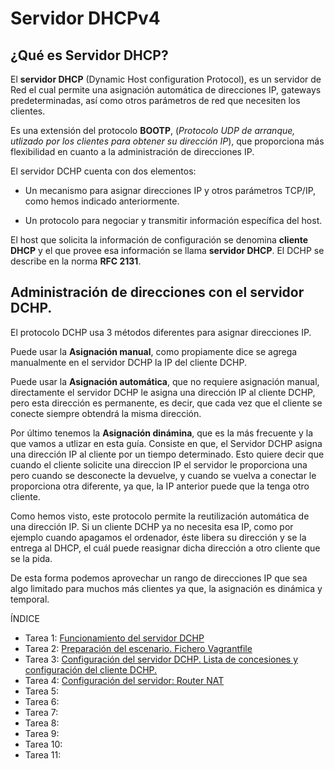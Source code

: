 # Servidor DHCPv4

## ¿Qué es Servidor DHCP?

El **servidor DHCP** (Dynamic Host configuration Protocol), es un servidor de Red el cual permite una asignación automática de direcciones IP, gateways predeterminadas, así como otros parámetros de red que necesiten los clientes. 

Es una extensión del protocolo **BOOTP**, (*Protocolo UDP de arranque, utlizado por los clientes para obtener su dirección IP*), que proporciona más flexibilidad en cuanto a la administración de direcciones IP. 

El servidor DCHP cuenta con dos elementos: 

* Un mecanismo para asignar direcciones IP y otros parámetros TCP/IP, como hemos indicado anteriormente.

* Un protocolo para negociar y transmitir información específica del host.

El host que solicita la información de configuración se denomina **cliente DHCP** y el que provee esa información se llama **servidor DHCP**. El DCHP se describe en la norma **RFC 2131**.

## Administración de direcciones con el servidor DCHP.

El protocolo DCHP usa 3 métodos diferentes para asignar direcciones IP. 

Puede usar la **Asignación manual**, como propiamente dice se agrega manualmente en el servidor DCHP la IP del cliente DCHP. 

Puede usar la **Asignación automática**, que no requiere asignación manual, directamente el servidor DCHP le asigna una dirección IP al cliente DCHP, pero esta dirección es permanente, es decir, que cada vez que el cliente se conecte siempre obtendrá la misma dirección. 

Por último tenemos la **Asignación dinámina**, que es la más frecuente y la que vamos a utlizar en esta guía. Consiste en que, el Servidor DCHP asigna una dirección IP al cliente por un tiempo determinado. Esto quiere decir que cuando el cliente solicite una direccion IP el servidor le proporciona una pero cuando se desconecte la devuelve, y cuando se vuelva a conectar le proporciona otra diferente, ya que, la IP anterior puede que la tenga otro cliente.

Como hemos visto, este protocolo permite la reutilización automática de una dirección IP. Si un cliente DCHP ya no necesita esa IP, como por ejemplo cuando apagamos el ordenador, éste libera su dirección y se la entrega al DHCP, el cuál puede reasignar dicha dirección a otro cliente que se la pida.

De esta forma podemos aprovechar un rango de direcciones IP que sea algo limitado para muchos más clientes ya que, la asignación es dinámica y temporal.

ÍNDICE

* Tarea 1: [Funcionamiento del servidor DCHP](https://github.com/CeliaGMqrz/servidor_DHCPv4/blob/main/t1_funcionamiento.md)
* Tarea 2: [Preparación del escenario. Fichero Vagrantfile]()
* Tarea 3: [Configuración del servidor DCHP. Lista de concesiones y configuración del cliente DCHP.]()
* Tarea 4: [Configuración del servidor: Router NAT]()
* Tarea 5: []()
* Tarea 6: []()
* Tarea 7: []()
* Tarea 8: []()
* Tarea 9: []()
* Tarea 10: []()
* Tarea 11: []()
